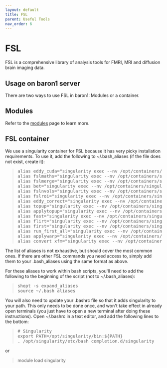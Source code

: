 ```yaml
---
layout: default
title: FSL
parent: Useful Tools
nav_order: 6
---
```

# FSL

FSL is a comprehensive library of analysis tools for FMRI, MRI and diffusion brain imaging data.

## Usage on baron1 server
There are two ways to use FSL in baron1: Modules or a container.

## Modules

Refer to the [modules](https://baron-lab.github.io/wiki/docs/modules.html) page to learn more.

## FSL container
We use a singularity container for FSL because it has very picky installation requirements. To use it, add the following to ~/.bash_aliases (if the file does not exist, create it):

> <pre>alias eddy_cuda="singularity exec --nv /opt/containers/singularity-fsl_6.0.4.sif eddy_cuda9.1"
> alias fslmaths="singularity exec --nv /opt/containers/singularity-fsl_6.0.4.sif fslmaths"
> alias fslmerge="singularity exec --nv /opt/containers/singularity-fsl_6.0.4.sif fslmerge"
> alias bet="singularity exec --nv /opt/containers/singularity-fsl_6.0.4.sif bet"
> alias fslnvols="singularity exec --nv /opt/containers/singularity-fsl_6.0.4.sif fslnvols"
> alias fslroi="singularity exec --nv /opt/containers/singularity-fsl_6.0.4.sif fslroi"
> alias eddy_correct="singularity exec --nv /opt/containers/singularity-fsl_6.0.4.sif eddy_correct"
> alias topup="singularity exec --nv /opt/containers/singularity-fsl_6.0.4.sif topup"
> alias applytopup="singularity exec --nv /opt/containers/singularity-fsl_6.0.4.sif applytopup"
> alias fast="singularity exec --nv /opt/containers/singularity-fsl_6.0.4.sif fast"
> alias flirt="singularity exec --nv /opt/containers/singularity-fsl_6.0.4.sif flirt"
> alias first="singularity exec --nv /opt/containers/singularity-fsl_6.0.4.sif flirt"
> alias run_first_all="singularity exec --nv /opt/containers/singularity-fsl_6.0.4.sif run_first_all"
> alias applywarp="singularity exec --nv /opt/containers/singularity-fsl_6.0.4.sif applywarp"
> alias convert_xfm="singularity exec --nv /opt/containers/singularity-fsl_6.0.4.sif convert_xfm" </pre>

The list of aliases is not exhaustive, but should cover the most common ones. If there are other FSL commands you need access to, simply add them to your .bash_aliases using the same format as above.
 
For these aliases to work within bash scripts, you'll need to add the following to the beginning of the script (not to ~/.bash_aliases):

> <pre>shopt -s expand_aliases
> source ~/.bash_aliases </pre>
 
You will also need to update your .bashrc file so that it adds singularity to your path. This only needs to be done once, and won't take effect in already open terminals (you just have to open a new terminal after doing these instructions). Open ~/.bashrc in a text editor, and add the following lines to the bottom:
 
> <pre># Singularity
> export PATH=/opt/singularity/bin:${​​​​​​PATH}​​​​​​
> . /opt/singularity/etc/bash_completion.d/singularity </pre>

or

> module load singularity